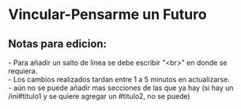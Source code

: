 # Vincular-Pensarme un Futuro

<h2>Notas para edicion:</h2>
- Para añadir un salto de linea se debe escribir "&lt;br&gt;" en donde se requiera.<br>
- Los cambios realizados tardan entre 1 a 5 minutos en actualizarse.<br>
- aún no se puede añadir mas secciones de las que ya hay (si hay un /ini#titulo1 y se quiere agregar un #titulo2, no se puede)
